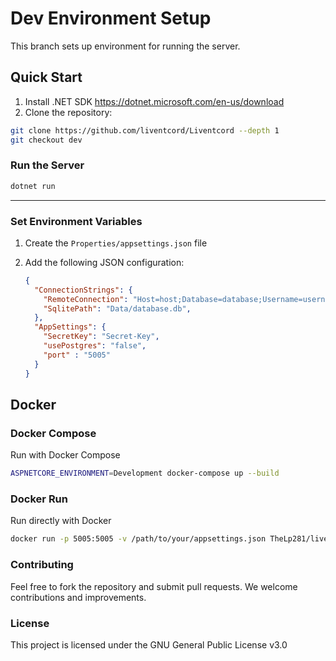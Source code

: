 # Dev Environment Setup

This branch sets up environment for running the server.

## Quick Start
1. Install .NET SDK https://dotnet.microsoft.com/en-us/download
1. Clone the repository:
```bash
git clone https://github.com/liventcord/Liventcord --depth 1
git checkout dev
```

### Run the Server
```bash
dotnet run
```
---
### Set Environment Variables

1. Create the `Properties/appsettings.json` file
2. Add the following JSON configuration:

    ```json
    {
      "ConnectionStrings": {
        "RemoteConnection": "Host=host;Database=database;Username=username;Password=password;Port=port;SSL Mode=sslmode",
        "SqlitePath": "Data/database.db",
      },
      "AppSettings": {
        "SecretKey": "Secret-Key",
        "usePostgres": "false",
        "port" : "5005"
      }
    }
    ```
## Docker
### Docker Compose
Run with Docker Compose
```bash
ASPNETCORE_ENVIRONMENT=Development docker-compose up --build
```
### Docker Run
Run directly with Docker
```bash
docker run -p 5005:5005 -v /path/to/your/appsettings.json TheLp281/liventcord:latest
```
### Contributing

Feel free to fork the repository and submit pull requests. We welcome contributions and improvements.

### License

This project is licensed under the GNU General Public License v3.0
